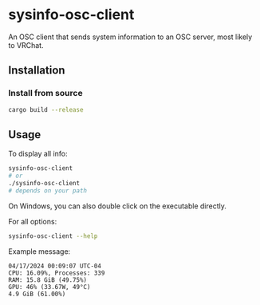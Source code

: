 # sysinfo-osc-client

An OSC client that sends system information to an OSC server, most likely to VRChat.

## Installation

### Install from source

```bash
cargo build --release
```

## Usage

To display all info:

```bash
sysinfo-osc-client
# or
./sysinfo-osc-client
# depends on your path
```

On Windows, you can also double click on the executable directly.

For all options:

```bash
sysinfo-osc-client --help
```

Example message:

```text
04/17/2024 00:09:07 UTC-04
CPU: 16.09%, Processes: 339
RAM: 15.8 GiB (49.75%)
GPU: 46% (33.67W, 49°C)
4.9 GiB (61.00%)
```
